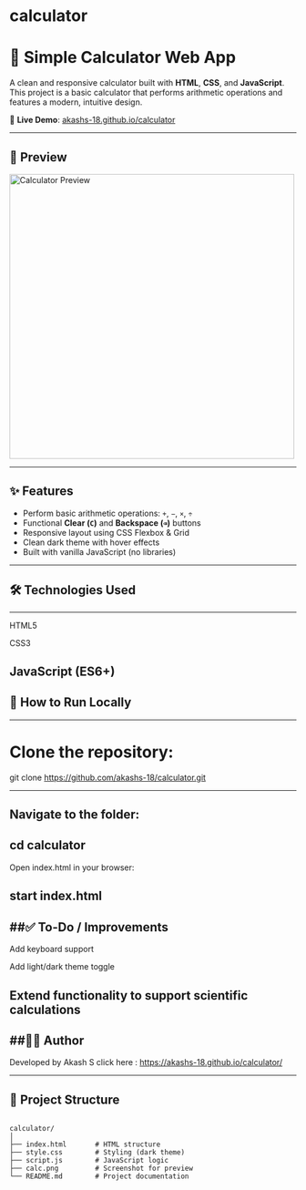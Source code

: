 # calculator


# 🧮 Simple Calculator Web App

A clean and responsive calculator built with **HTML**, **CSS**, and **JavaScript**. This project is a basic calculator that performs arithmetic operations and features a modern, intuitive design.

🔗 **Live Demo**: [akashs-18.github.io/calculator](https://akashs-18.github.io/calculator/)

---

## 📸 Preview

<img src="calc.png" alt="Calculator Preview" width="500"/>

---

## ✨ Features

- Perform basic arithmetic operations: `+`, `−`, `×`, `÷`
- Functional **Clear (`C`)** and **Backspace (`⌫`)** buttons
- Responsive layout using CSS Flexbox & Grid
- Clean dark theme with hover effects
- Built with vanilla JavaScript (no libraries)

---

## 🛠️ Technologies Used
-----

HTML5

CSS3

JavaScript (ES6+)
------

## 🚀 How to Run Locally
----

# Clone the repository:

git clone https://github.com/akashs-18/calculator.git

-------


## Navigate to the folder:

cd calculator
-----


Open index.html in your browser:

start index.html
-----

##✅ To-Do / Improvements
---

 Add keyboard support

 Add light/dark theme toggle

 Extend functionality to support scientific calculations
---

##🙋‍♂️ Author
---

Developed by Akash S
click here :  https://akashs-18.github.io/calculator/

---


## 📁 Project Structure

```plaintext

calculator/
│
├── index.html       # HTML structure
├── style.css        # Styling (dark theme)
├── script.js        # JavaScript logic
├── calc.png         # Screenshot for preview
└── README.md        # Project documentation


